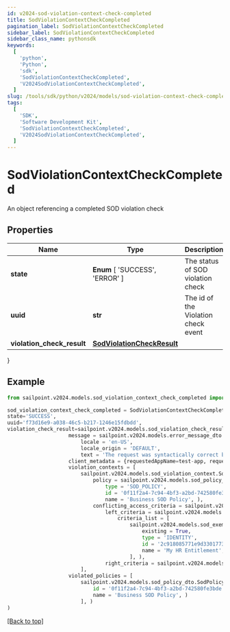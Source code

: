 ```yaml
---
id: v2024-sod-violation-context-check-completed
title: SodViolationContextCheckCompleted
pagination_label: SodViolationContextCheckCompleted
sidebar_label: SodViolationContextCheckCompleted
sidebar_class_name: pythonsdk
keywords:
  [
    'python',
    'Python',
    'sdk',
    'SodViolationContextCheckCompleted',
    'V2024SodViolationContextCheckCompleted',
  ]
slug: /tools/sdk/python/v2024/models/sod-violation-context-check-completed
tags:
  [
    'SDK',
    'Software Development Kit',
    'SodViolationContextCheckCompleted',
    'V2024SodViolationContextCheckCompleted',
  ]
---
```


# SodViolationContextCheckCompleted

An object referencing a completed SOD violation check

## Properties

| Name | Type | Description | Notes |
| --- | --- | --- | --- |
| **state** | **Enum** [ 'SUCCESS', 'ERROR' ] | The status of SOD violation check | [optional] |
| **uuid** | **str** | The id of the Violation check event | [optional] |
| **violation_check_result** | [**SodViolationCheckResult**](sod-violation-check-result) |  | [optional] |

}

## Example

```python
from sailpoint.v2024.models.sod_violation_context_check_completed import SodViolationContextCheckCompleted

sod_violation_context_check_completed = SodViolationContextCheckCompleted(
state='SUCCESS',
uuid='f73d16e9-a038-46c5-b217-1246e15fdbdd',
violation_check_result=sailpoint.v2024.models.sod_violation_check_result.SodViolationCheckResult(
                    message = sailpoint.v2024.models.error_message_dto.ErrorMessageDto(
                        locale = 'en-US',
                        locale_origin = 'DEFAULT',
                        text = 'The request was syntactically correct but its content is semantically invalid.', ),
                    client_metadata = {requestedAppName=test-app, requestedAppId=2c91808f7892918f0178b78da4a305a1},
                    violation_contexts = [
                        sailpoint.v2024.models.sod_violation_context.SodViolationContext(
                            policy = sailpoint.v2024.models.sod_policy_dto.SodPolicyDto(
                                type = 'SOD_POLICY',
                                id = '0f11f2a4-7c94-4bf3-a2bd-742580fe3bde',
                                name = 'Business SOD Policy', ),
                            conflicting_access_criteria = sailpoint.v2024.models.sod_violation_context_conflicting_access_criteria.SodViolationContext_conflictingAccessCriteria(
                                left_criteria = sailpoint.v2024.models.sod_violation_context_conflicting_access_criteria_left_criteria.SodViolationContext_conflictingAccessCriteria_leftCriteria(
                                    criteria_list = [
                                        sailpoint.v2024.models.sod_exempt_criteria.SodExemptCriteria(
                                            existing = True,
                                            type = 'IDENTITY',
                                            id = '2c918085771e9d3301773b3cb66f6398',
                                            name = 'My HR Entitlement', )
                                        ], ),
                                right_criteria = sailpoint.v2024.models.sod_violation_context_conflicting_access_criteria_left_criteria.SodViolationContext_conflictingAccessCriteria_leftCriteria(), ), )
                        ],
                    violated_policies = [
                        sailpoint.v2024.models.sod_policy_dto.SodPolicyDto(
                            id = '0f11f2a4-7c94-4bf3-a2bd-742580fe3bde',
                            name = 'Business SOD Policy', )
                        ], )
)

```

[[Back to top]](#)
